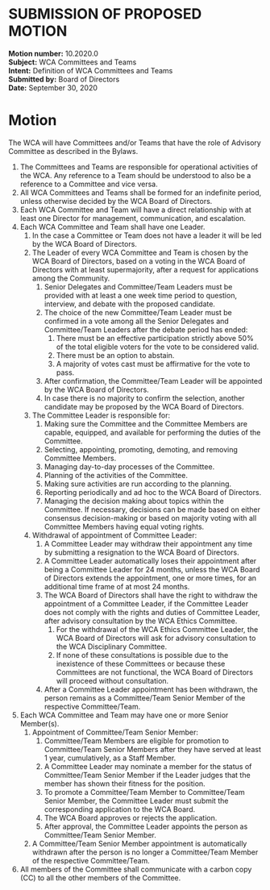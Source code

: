 # SUBMISSION OF PROPOSED MOTION

**Motion number:** 10.2020.0  
**Subject:** WCA Committees and Teams  
**Intent:** Definition of WCA Committees and Teams  
**Submitted by:** Board of Directors  
**Date:** September 30, 2020

# Motion

The WCA will have Committees and/or Teams that have the role of Advisory Committee as described in the Bylaws.

1. The Committees and Teams are responsible for operational activities of the WCA. Any reference to a Team should be understood to also be a reference to a Committee and vice versa.
2. All WCA Committees and Teams shall be formed for an indefinite period, unless otherwise decided by the WCA Board of Directors.
3. Each WCA Committee and Team will have a direct relationship with at least one Director for management, communication, and escalation.
4. Each WCA Committee and Team shall have one Leader.
   1. In the case a Committee or Team does not have a leader it will be led by the WCA Board of Directors.
   2. The Leader of every WCA Committee and Team is chosen by the WCA Board of Directors, based on a voting in the WCA Board of Directors with at least supermajority, after a request for applications among the Community.
      1. Senior Delegates and Committee/Team Leaders must be provided with at least a one week time period to question, interview, and debate with the proposed candidate.
      2. The choice of the new Committee/Team Leader must be confirmed in a vote among all the Senior Delegates and Committee/Team Leaders after the debate period has ended:
         1. There must be an effective participation strictly above 50% of the total eligible voters for the vote to be considered valid.
         2. There must be an option to abstain.
         3. A majority of votes cast must be affirmative for the vote to pass.
      3. After confirmation, the Committee/Team Leader will be appointed by the WCA Board of Directors.
      4. In case there is no majority to confirm the selection, another candidate may be proposed by the WCA Board of Directors.
   3. The Committee Leader is responsible for:
      1. Making sure the Committee and the Committee Members are capable, equipped, and available for performing the duties of the Committee.
      2. Selecting, appointing, promoting, demoting, and removing Committee Members.
      3. Managing day-to-day processes of the Committee.
      4. Planning of the activities of the Committee.
      5. Making sure activities are run according to the planning.
      6. Reporting periodically and ad hoc to the WCA Board of Directors.
      7. Managing the decision making about topics within the Committee. If necessary, decisions can be made based on either consensus decision-making or based on majority voting with all Committee Members having equal voting rights.
   4. Withdrawal of appointment of Committee Leader:
      1. A Committee Leader may withdraw their appointment any time by submitting a resignation to the WCA Board of Directors.
      2. A Committee Leader automatically loses their appointment after being a Committee Leader for 24 months, unless the WCA Board of Directors extends the appointment, one or more times, for an additional time frame of at most 24 months.
      3. The WCA Board of Directors shall have the right to withdraw the appointment of a Committee Leader, if the Committee Leader does not comply with the rights and duties of Committee Leader, after advisory consultation by the WCA Ethics Committee.
         1. For the withdrawal of the WCA Ethics Committee Leader, the WCA Board of Directors will ask for advisory consultation to the WCA Disciplinary Committee.
         2. If none of these consultations is possible due to the inexistence of these Committees or because these Committees are not functional, the WCA Board of Directors will proceed without consultation.
      4. After a Committee Leader appointment has been withdrawn, the person remains as a Committee/Team Senior Member of the respective Committee/Team.
5. Each WCA Committee and Team may have one or more Senior Member(s).
   1. Appointment of Committee/Team Senior Member:
      1. Committee/Team Members are eligible for promotion to Committee/Team Senior Members after they have served at least 1 year, cumulatively, as a Staff Member.
      2. A Committee Leader may nominate a member for the status of Committee/Team Senior Member if the Leader judges that the member has shown their fitness for the position.
      3. To promote a Committee/Team Member to Committee/Team Senior Member, the Committee Leader must submit the corresponding application to the WCA Board.
      4. The WCA Board approves or rejects the application.
      5. After approval, the Committee Leader appoints the person as Committee/Team Senior Member.
   2. A Committee/Team Senior Member appointment is automatically withdrawn after the person is no longer a Committee/Team Member of the respective Committee/Team.
6. All members of the Committee shall communicate with a carbon copy (CC) to all the other members of the Committee.
